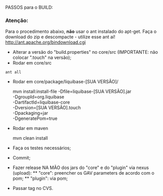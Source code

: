 PASSOS para o BUILD:

### Atenção: 

Para o procedimento abaixo, **não** usar o ant instalado do apt-get.
Faça o download do zip e descompacte - utilize esse ant aí!
http://ant.apache.org/bindownload.cgi

* Alterar a versão do "build.properties" no core/src (IMPORTANTE: não colocar ".touch" na versão);
* Rodar em core/src 

```shell
ant all
```

* Rodar em core/package/liquibase-[SUA VERSÂO]/ 

	mvn install:install-file -Dfile=liquibase-[SUA VERSÃO].jar \
	                     -DgroupId=org.liquibase \
	                     -DartifactId=liquibase-core \
	                     -Dversion=[SUA VERSÃO].touch \
	                     -Dpackaging=jar \
	                     -DgeneratePom=true
* Rodar em maven 

	mvn clean install

* Faça os testes necessários;
* Commit;
* Fazer release NA MÃO dos jars do "core" e do "plugin" via nexus (upload):
** "core": preencher os GAV parameters de acordo com o pom;
** "plugin": via pom;
* Passar tag no CVS.
